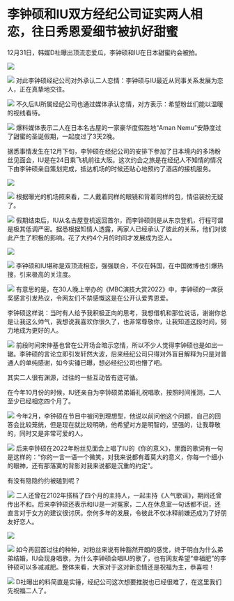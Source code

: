 # 李钟硕和IU双方经纪公司证实两人相恋，往日秀恩爱细节被扒好甜蜜

12月31日，韩媒D社曝出顶流恋爱瓜，李钟硕和IU在日本甜蜜约会被拍。

![](https://inews.gtimg.com/news_bt/O4CY6PDIjf70IK7O4AogR8AKCTCyjRIO8CX5hEiGpwBVQAA/1000)

![](https://inews.gtimg.com/news_bt/Ou8k74dMLhr7WIwVZk24xiYAVNpOEPQ1EjZBccSGNrL74AA/1000)
对此李钟硕经纪公司对外承认二人恋情：李钟硕与IU最近从同事关系发展为恋人，正在真挚地交往。

![](https://inews.gtimg.com/news_bt/OxBHuZYsMHjVXRxjDHH1UeGsMwva7zXkGYPnFHZnJH_1gAA/1000)
不久后IU所属经纪公司也通过媒体承认恋情，对方表示：希望粉丝们能以温暖的视线看待。

![](https://inews.gtimg.com/news_bt/OB1SH_XbUkBw_fByDBCjB9OTDEqzTegCQf0hBN7EqIkdkAA/1000)
爆料媒体表示二人在日本名古屋的一家豪华度假胜地“Aman Nemu”安静度过了甜蜜的圣诞假期，一起度过了3天2晚。

据悉事情发生在12月下旬，李钟硕在经纪公司的安排下参加了日本境内的多场粉丝见面会，IU是在24日乘飞机前往大阪。这次约会之旅是在经纪人不知情的情况下由李钟硕亲自策划完成，抵达机场的时候还贴心地预约了酒店的接机服务。

![](https://inews.gtimg.com/news_bt/ObyJ0BEtPQ3hOdljoFhS1E-4KHFviIjXOsyH0vOSpvROkAA/1000)

![](https://inews.gtimg.com/news_bt/OevV7y8IJCkeCx5N3O3OBLMaSNkaLAnfS9DskoxAzXSFcAA/1000)
根据曝光的机场照来看，二人戴着同样的眼镜和背着同样的包，情侣装扮无疑了。

![](https://inews.gtimg.com/news_bt/O7dFpfrQdhAotR9nPVBAqHS5E8SLG4vMT9TJ3B-Cgs2-wAA/1000)
假期结束后，IU从名古屋登机返回首尔，而李钟硕则是从东京登机，行程可谓是极其低调严密。据悉根据知情人透露，两家人已经承认了彼此的关系，他们对彼此产生了积极的影响。花了大约4个月的时间才发展成为恋人。

![](https://inews.gtimg.com/news_bt/OvsGLYe6I15XblDduIm4Gkc3dV9cSuL98GIlAKdzmNAhQAA/1000)

![](https://inews.gtimg.com/news_bt/OuzXEGF7uOi2bElsjdRClnipsqd4wzt_OSmZcchrBO-aEAA/1000)
李钟硕和IU堪称是双顶流相恋，强强联合，不仅在韩国，在中国微博也引爆热搜，引来极高的关注度。

![](https://inews.gtimg.com/news_bt/OoaJHOUKZTLBmHGiVuX8Ks9yP1hTFpilEqYLsO5gGIzCsAA/1000)
有意思的是，在30人晚上举办的《MBC演技大赏2022》中，李钟硕的一席获奖感言引发热议，令网友们不禁感慨这是在公开认爱秀恩爱。

李钟硕这样说：当时有人给予我积极正向的思考，我想借机和那位说话，谢谢你总是让我这么帅气，我想说我喜欢你很久了，也非常尊敬你，让我知道这段时间，努力地成为更好的人。

![](https://inews.gtimg.com/news_bt/O_gComiOSdtaN9OwaJbtqcai_gzPT_aE-4TPePCN-skyoAA/1000)
前段时间宋仲基也曾在公开场合暗示恋情，所以不少人觉得李钟硕也是如出一辙。李钟硕的言论立即引发轩然大波，后来经纪公司只得对外盲目解释为只是对普通人的单纯感谢，如今实锤已曝，想必经纪公司也懵了吧。

其实二人很有渊源，过往的一些互动皆有迹可循。

在今年10月份的时候，IU还亲自为李钟硕弟弟婚礼祝唱歌，按照时间推测，二人至少已经相恋四个月了。

![](https://inews.gtimg.com/news_bt/OJex3BfKUz2srHbhwOXzMGwPpLcWixAr2l_k--AI-By2oAA/1000)
今年2月，李钟硕在节目中被问到理想型，他说以前问他这个问题，自己的回答会比较笼统，但是现在就比较明确，他希望对方是明智的，坚强的，让我尊敬的，同时又是非常可爱的人。

![](https://inews.gtimg.com/news_bt/OS5jxYwdWdydAZ4GrrWWuhBjDtAQk4HeHOzvaTeLiaP1UAA/1000)
后来李钟硕在2022年粉丝见面会上唱了IU的《你的意义》，里面的歌词有一句是这样的：“你的一言一语一个微笑，对我来说都有着莫大的意义，你每一个细小的眼神，还有那落寞的背影对我来说都是沉重的约定”。

有没有隐隐约约被磕到呢？

![](https://inews.gtimg.com/news_bt/OP-Lzty-OHMghcgJ-20tYED8eP1XeDWAl4RLEZbdqJ65MAA/1000)
二人还曾在2102年搭档了四个月的主持人，一起主持《人气歌谣》，期间还曾传出不和。后来李钟硕还表示和IU是一对冤家，二人在休息室一句话都不说，还直言对于女方的建议很讨厌。奈何多年的发展，令彼此不仅冰释前嫌还成为了好朋友好恋人。

![](https://inews.gtimg.com/news_bt/O6gHBc-SYqapXuCjjahUV79OomQy19UhhbYv9jZgPp4qoAA/1000)

![](https://inews.gtimg.com/news_bt/O8_t6yiwoYVFQpVQ9Nw3LlTwNQOtRaWBKKFjY5yxUFcekAA/1000)
如今再回首过往的种种，对粉丝来说有种豁然开朗的感觉，终于明白为什么弟弟结婚，IU会现身唱歌，为什么李钟硕会唱IU的歌了，也有网友希望“幸福肥”的李钟硕可以多减减肥。整体来看，大家对于这对新恋情还是祝福为主，恭喜啦！

![](https://inews.gtimg.com/news_bt/OIwCCvlZRJxjWhLKoAPoJUUhk2YqrDWQQ0YF3zjq0zXEoAA/1000)
D社曝出的料简直是实锤，经纪公司这次想要推脱也已经很难了，在这里我们先祝福二人了。

